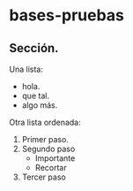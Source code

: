 # bases-pruebas

## Sección.
Una lista:
- hola.
- que tal.
- algo más.

Otra lista ordenada:
1. Primer paso.
2. Segundo paso
   - Importante
   - Recortar
3. Tercer paso
